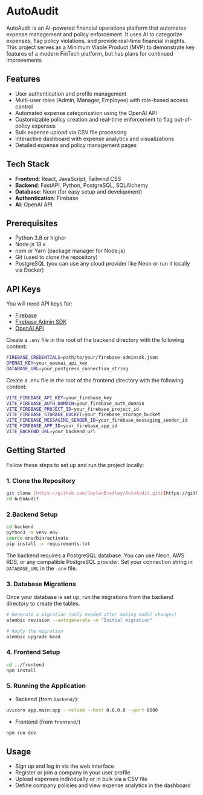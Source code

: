# AutoAudit

AutoAudit is an AI-powered financial operations platform that automates expense management and policy enforcement. 
It uses AI to categorize expenses, flag policy violations, and provide real-time financial insights. 
This project serves as a Minimum Viable Product (MVP) to demonstrate key features of a modern FinTech platform, but has plans for continued improvements

## Features
- User authentication and profile management
- Multi-user roles (Admin, Manager, Employee) with role-based access control
- Automated expense categorization using the OpenAI API
- Customizable policy creation and real-time enforcement to flag out-of-policy expenses
- Bulk expense upload via CSV file processing
- Interactive dashboard with expense analytics and visualizations
- Detailed expense and policy management pages

## Tech Stack
- **Frontend**: React, JavaScript, Tailwind CSS
- **Backend**: FastAPI, Python, PostgreSQL, SQLAlchemy
- **Database**: Neon (for easy setup and development)
- **Authentication**: Firebase
- **AI**: OpenAI API

## Prerequisites
- Python 3.8 or higher
- Node.js 18.x
- npm or Yarn (package manager for Node.js)
- Git (used to clone the repository)
- PostgreSQL (you can use any cloud provider like Neon or run it locally via Docker)

## API Keys
You will need API keys for:
- [Firebase](https://console.firebase.google.com/u/0/)
- [Firebase Admin SDK](https://firebase.google.com/docs/admin/setup)
- [OpenAI API](https://platform.openai.com/api-keys)

Create a `.env` file in the root of the backend directory with the following content:

```bash
FIREBASE_CREDENTIALS=path/to/your/firebase-adminsdk.json
OPENAI_KEY=your_openai_api_key
DATABASE_URL=your_postgress_connection_string
```

Create a .env file in the root of the frontend directory with the following content:

```bash
VITE_FIREBASE_API_KEY=your_firebase_key
VITE_FIREBASE_AUTH_DOMAIN=your_firebase_auth_domain
VITE_FIREBASE_PROJECT_ID=your_firebase_project_id
VITE_FIREBASE_STORAGE_BUCKET=your_firebase_storage_bucket
VITE_FIREBASE_MESSAGING_SENDER_ID=your_firebase_messaging_sender_id
VITE_FIREBASE_APP_ID=your_firebase_app_id
VITE_BACKEND_URL=your_backend_url
```

## Getting Started

Follow these steps to set up and run the project locally:

### 1. Clone the Repository
```bash
git clone [https://github.com/JaylenBradley/AutoAudit.git](https://github.com/JaylenBradley/AutoAudit.git)
cd AutoAudit
```
### 2.Backend Setup
```bash
cd backend
python3 -m venv env
source env/bin/activate
pip install -r requirements.txt
```

The backend requires a PostgreSQL database. 
You can use Neon, AWS RDS, or any compatible PostgreSQL provider. 
Set your connection string in `DATABASE_URL` in the `.env` file.

### 3. Database Migrations
Once your database is set up, run the migrations from the backend directory to create the tables.
```bash
# Generate a migration (only needed after making model changes)
alembic revision --autogenerate -m "Initial migration"

# Apply the migration
alembic upgrade head
```

### 4. Frontend Setup
```bash
cd ../frontend
npm install
```

### 5. Running the Application
- Backend (from `backend/`):
```bash
uvicorn app.main:app --reload --host 0.0.0.0 --port 8000
```
- Frontend (from `frontend/`)
```bash
npm run dev
```

## Usage
- Sign up and log in via the web interface
- Register or join a company in your user profile
- Upload expenses individually or in bulk via a CSV file
- Define company policies and view expense analytics in the dashboard
